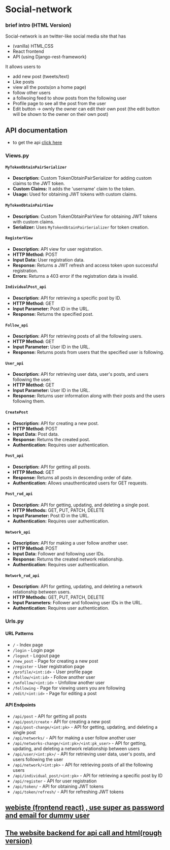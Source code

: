 # Social-network

### brief intro (HTML Version)        

 Social-network is an twitter-like social media site that has
*  (vanilla) HTML,CSS
*  React frontend
*  API (using Django-rest-framework)

It allows users to
* add new post (tweets/text)
*  Like posts
*  view all the posts(on a home page)
*  follow other users
*  a follwoing feed to show posts from the following user
*  Profile page to see all the post from the user
*  Edit button ->  ownly the owner can edit their own post (the edit button will be shown to the owner on their own post)  

## API documentation
* to get the api [click here](https://social-network-monish.onrender.com/api/post)

### Views.py

#### `MyTokenObtainPairSerializer`
- **Description:** Custom TokenObtainPairSerializer for adding custom claims to the JWT token.
- **Custom Claims:** It adds the 'username' claim to the token.
- **Usage:** Used for obtaining JWT tokens with custom claims.

#### `MyTokenObtainPairView`
- **Description:** Custom TokenObtainPairView for obtaining JWT tokens with custom claims.
- **Serializer:** Uses `MyTokenObtainPairSerializer` for token creation.

#### `RegisterView`
- **Description:** API view for user registration.
- **HTTP Method:** POST
- **Input Data:** User registration data.
- **Response:** Returns a JWT refresh and access token upon successful registration.
- **Errors:** Returns a 403 error if the registration data is invalid.

#### `IndividualPost_api`
- **Description:** API for retrieving a specific post by ID.
- **HTTP Method:** GET
- **Input Parameter:** Post ID in the URL.
- **Response:** Returns the specified post.

#### `Follow_api`
- **Description:** API for retrieving posts of all the following users.
- **HTTP Method:** GET
- **Input Parameter:** User ID in the URL.
- **Response:** Returns posts from users that the specified user is following.

#### `User_api`
- **Description:** API for retrieving user data, user's posts, and users following the user.
- **HTTP Method:** GET
- **Input Parameter:** User ID in the URL.
- **Response:** Returns user information along with their posts and the users following them.

#### `CreatePost`
- **Description:** API for creating a new post.
- **HTTP Method:** POST
- **Input Data:** Post data.
- **Response:** Returns the created post.
- **Authentication:** Requires user authentication.

#### `Post_api`
- **Description:** API for getting all posts.
- **HTTP Method:** GET
- **Response:** Returns all posts in descending order of date.
- **Authentication:** Allows unauthenticated users for GET requests.

#### `Post_rud_api`
- **Description:** API for getting, updating, and deleting a single post.
- **HTTP Methods:** GET, PUT, PATCH, DELETE
- **Input Parameter:** Post ID in the URL.
- **Authentication:** Requires user authentication.

#### `Network_api`
- **Description:** API for making a user follow another user.
- **HTTP Method:** POST
- **Input Data:** Follower and following user IDs.
- **Response:** Returns the created network relationship.
- **Authentication:** Requires user authentication.

#### `Network_rud_api`
- **Description:** API for getting, updating, and deleting a network relationship between users.
- **HTTP Methods:** GET, PUT, PATCH, DELETE
- **Input Parameters:** Follower and following user IDs in the URL.
- **Authentication:** Requires user authentication.

### Urls.py

#### URL Patterns
- `/` - Index page
- `/login` - Login page
- `/logout` - Logout page
- `/new_post` - Page for creating a new post
- `/register` - User registration page
- `/profile/<int:id>` - User profile page
- `/follow/<int:id>` - Follow another user
- `/unfollow/<int:id>` - Unfollow another user
- `/following` - Page for viewing users you are following
- `/edit/<int:id>` - Page for editing a post

#### API Endpoints
- `/api/post` - API for getting all posts
- `/api/post/create` - API for creating a new post
- `/api/post-change/<int:pk>` - API for getting, updating, and deleting a single post
- `/api/networks/` - API for making a user follow another user
- `/api/networks-change/<int:pk>/<int:pk_user>` - API for getting, updating, and deleting a network relationship between users
- `/api/user/<int:pk>/` - API for retrieving user data, user's posts, and users following the user
- `/api/network/<int:pk>` - API for retrieving posts of all the following users
- `/api/individual_post/<int:pk>` - API for retrieving a specific post by ID
- `/api/register` - API for user registration
- `/api/token/` - API for obtaining JWT tokens
- `/api/token/refresh/` - API for refreshing JWT tokens



## [webiste (frontend react) , use super as password and email for dummy user   ](https://network-sigma.vercel.app/)
## [The website backend for api call and html(rough version) ](https://social-network-monish.onrender.com)
 
